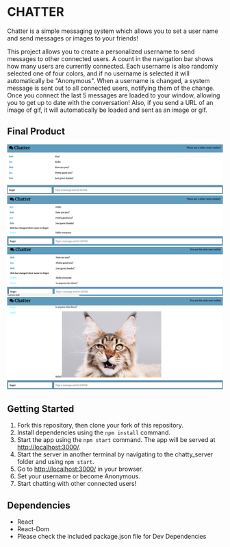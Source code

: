 # CHATTER

Chatter is a simple messaging system which allows you to set a user name and send messages or images to your friends!

This project allows you to create a personalized username to send messages to other connected users. A count in the navigation bar shows how many users are currently connected. Each username is also randomly selected one of four colors, and if no username is selected it will automatically be "Anonymous". When a username is changed, a system message is sent out to all connected users, notifying them of the change. Once you connect the last 5 messages are loaded to your window, allowing you to get up to date with the conversation! Also, if you send a URL of an image of gif, it will automatically be loaded and sent as an image or gif. 

## Final Product

!["Chat Page"](https://raw.githubusercontent.com/SjS16/chatty/master/Pictures/Screen%20Shot%202018-02-22%20at%2010.44.24%20AM.png)
!["System Message"](https://raw.githubusercontent.com/SjS16/chatty/master/Pictures/Screen%20Shot%202018-02-22%20at%2010.44.52%20AM.png)
!["User Count"](https://raw.githubusercontent.com/SjS16/chatty/master/Pictures/Screen%20Shot%202018-02-22%20at%2010.45.14%20AM.png)
!["Picture Message"](https://raw.githubusercontent.com/SjS16/chatty/master/Pictures/Screen%20Shot%202018-02-22%20at%2010.45.58%20AM.png)

## Getting Started

1. Fork this repository, then clone your fork of this repository.
2. Install dependencies using the `npm install` command.
3. Start the app using the `npm start` command. The app will be served at <http://localhost:3000/>. 
4. Start the server in another terminal by navigating to the chatty_server folder and using `npm start`.
4. Go to <http://localhost:3000/> in your browser.
5. Set your username or become Anonymous.
6. Start chatting with other connected users!

## Dependencies

- React
- React-Dom
- Please check the included package.json file for Dev Dependencies
